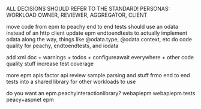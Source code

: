 ALL DECISIONS SHOULD REFER TO THE STANDARD!
PERSONAS: WORKLOAD OWNER, REVIEWER, AGGREGATOR, CLIENT



move code from epm to peachy
end to end tests should use an odata instead of an http client
update epm endtoendtests to actually implement odata along the way, things like @odata.type, @odata.context, etc
do code quality for peachy, endtoendtests, and iodata


add xml doc + warnings + todos + configureawait everywhere + other code quality stuff
increase test coverage

more epm apis
factor api review sample parsing and stuff frmo end to end tests into a shared library for other workloads to use

do you want an epm.peachyinteractionlibrary?
webapiepm
webapiepm.tests
peacy+aspnet epm
